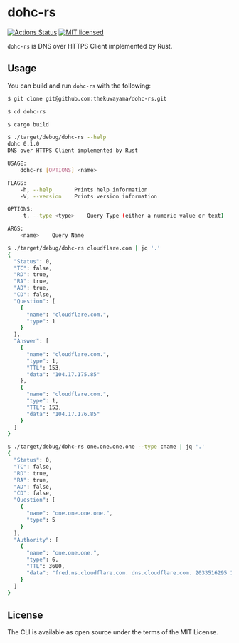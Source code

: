 # dohc-rs

[![Actions Status](https://github.com/thekuwayama/dohc-rs/workflows/CI/badge.svg)](https://github.com/thekuwayama/dohc-rs/actions?workflow=CI)
[![MIT licensed](https://img.shields.io/badge/license-MIT-brightgreen.svg)](https://raw.githubusercontent.com/thekuwayama/dohc-rs/master/LICENSE.txt)

`dohc-rs` is DNS over HTTPS Client implemented by Rust.


## Usage

You can build and run `dohc-rs` with the following:

```bash
$ git clone git@github.com:thekuwayama/dohc-rs.git

$ cd dohc-rs

$ cargo build

$ ./target/debug/dohc-rs --help
dohc 0.1.0
DNS over HTTPS Client implemented by Rust

USAGE:
    dohc-rs [OPTIONS] <name>

FLAGS:
    -h, --help       Prints help information
    -V, --version    Prints version information

OPTIONS:
    -t, --type <type>    Query Type (either a numeric value or text)

ARGS:
    <name>    Query Name
```

```bash
$ ./target/debug/dohc-rs cloudflare.com | jq '.'
{
  "Status": 0,
  "TC": false,
  "RD": true,
  "RA": true,
  "AD": true,
  "CD": false,
  "Question": [
    {
      "name": "cloudflare.com.",
      "type": 1
    }
  ],
  "Answer": [
    {
      "name": "cloudflare.com.",
      "type": 1,
      "TTL": 153,
      "data": "104.17.175.85"
    },
    {
      "name": "cloudflare.com.",
      "type": 1,
      "TTL": 153,
      "data": "104.17.176.85"
    }
  ]
}
```

```bash
$ ./target/debug/dohc-rs one.one.one.one --type cname | jq '.'
{
  "Status": 0,
  "TC": false,
  "RD": true,
  "RA": true,
  "AD": false,
  "CD": false,
  "Question": [
    {
      "name": "one.one.one.one.",
      "type": 5
    }
  ],
  "Authority": [
    {
      "name": "one.one.one.",
      "type": 6,
      "TTL": 3600,
      "data": "fred.ns.cloudflare.com. dns.cloudflare.com. 2033516295 10000 2400 604800 3600"
    }
  ]
}
```


## License

The CLI is available as open source under the terms of the MIT License.
